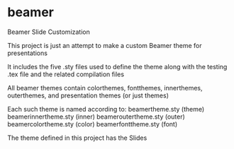 # beamer
Beamer Slide Customization

This project is just an attempt to make a custom Beamer theme for presentations

It includes the five .sty files used to define the theme along with the testing .tex file and the related compilation files

All beamer themes contain colorthemes, fontthemes, innerthemes, outerthemes, and presentation themes (or just themes)

Each such theme is named according to:
    beamertheme<name>.sty (theme)
    beamerinnertheme<name>.sty (inner)
    beameroutertheme<name>.sty (outer)
    beamercolortheme<name>.sty (color)
    beamerfonttheme<name>.sty (font)

 The theme defined in this project has the <name> Slides
